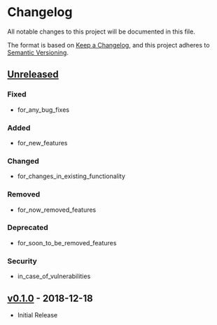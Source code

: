 # Changelog

All notable changes to this project will be documented in this file.

The format is based on [Keep a Changelog](https://keepachangelog.com/), and this
project adheres to [Semantic Versioning](https://semver.org/).

## [Unreleased]

### Fixed

- for_any_bug_fixes

### Added

- for_new_features

### Changed

- for_changes_in_existing_functionality

### Removed

- for_now_removed_features

### Deprecated

- for_soon_to_be_removed_features

### Security

- in_case_of_vulnerabilities

## [v0.1.0] - 2018-12-18

- Initial Release

[Unreleased]: https://github.com/erdaltsksn/erdaltaskesen-com/compare/v0.1.0...HEAD
[v0.1.0]: https://github.com/erdaltsksn/erdaltaskesen-com/releases/tag/v0.1.0
